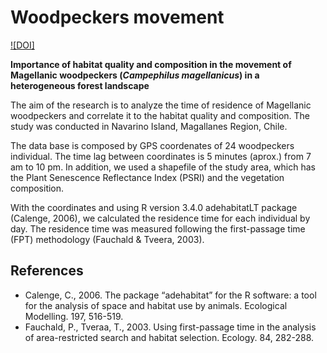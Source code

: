 # Woodpeckers movement
[![DOI]](https://link.springer.com/article/10.1007%2Fs10336-021-01878-w)

**Importance of habitat quality and composition in the movement of Magellanic woodpeckers (_Campephilus magellanicus_) in a heterogeneous forest landscape**

The aim of the research is to analyze the time of residence of Magellanic woodpeckers and correlate it to the habitat quality and composition. The study was conducted in Navarino Island, Magallanes Region, Chile.

The data base is composed by GPS coordenates of 24 woodpeckers individual. The time lag between coordinates is 5 minutes (aprox.) from 7 am to 10 pm. In addition, we used a shapefile of the study area, which has the Plant Senescence Reflectance Index (PSRI) and the vegetation composition.

With the coordinates and using R version 3.4.0 adehabitatLT package (Calenge, 2006), we calculated the residence time for each individual by day. The residence time was measured following the first-passage time (FPT) methodology (Fauchald & Tveera, 2003). 

## References

* Calenge, C., 2006. The package “adehabitat” for the R software: a tool for the analysis of space and habitat use by animals. Ecological Modelling. 197, 516-519.
* Fauchald, P., Tveraa, T., 2003. Using first-passage time in the analysis of area-restricted search and habitat selection. Ecology. 84, 282-288.

